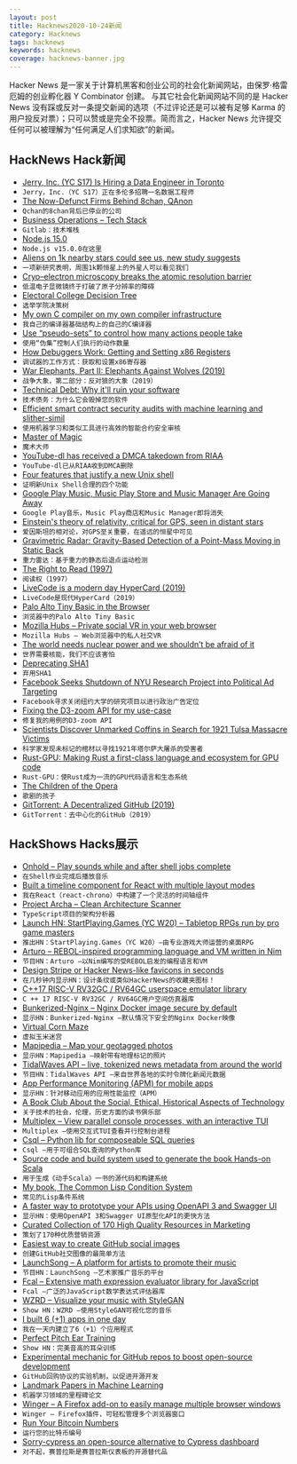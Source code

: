 ```yaml
---
layout: post
title: Hacknews2020-10-24新闻
category: Hacknews
tags: hacknews
keywords: hacknews
coverage: hacknews-banner.jpg
---
```


Hacker News 是一家关于计算机黑客和创业公司的社会化新闻网站，由保罗·格雷厄姆的创业孵化器 Y Combinator 创建。
与其它社会化新闻网站不同的是 Hacker News 没有踩或反对一条提交新闻的选项（不过评论还是可以被有足够 Karma 的用户投反对票）；只可以赞或是完全不投票。简而言之，Hacker News 允许提交任何可以被理解为“任何满足人们求知欲”的新闻。

## HackNews Hack新闻


- [Jerry, Inc. (YC S17) Is Hiring a Data Engineer in Toronto](https://apply.workable.com/jerry/j/40B463400F/)
- `Jerry，Inc.（YC S17）正在多伦多招聘一名数据工程师`
- [The Now-Defunct Firms Behind 8chan, QAnon](https://krebsonsecurity.com/2020/10/the-now-defunct-firms-behind-8chan-qanon/)
- `Qchan的8chan背后已停业的公司`
- [Business Operations – Tech Stack](https://about.gitlab.com/handbook/business-ops/tech-stack/)
- `Gitlab：技术堆栈`
- [Node.js 15.0](https://nodejs.medium.com/node-js-v15-0-0-is-here-deb00750f278)
- `Node.js v15.0.0在这里`
- [Aliens on 1k nearby stars could see us, new study suggests](https://www.livescience.com/aliens-spot-earth-exoplanets.html)
- `一项新研究表明，周围1k颗恒星上的外星人可以看见我们`
- [Cryo–electron microscopy breaks the atomic resolution barrier](https://www.sciencemag.org/news/2020/10/cryo-electron-microscopy-breaks-atomic-resolution-barrier-last)
- `低温电子显微镜终于打破了原子分辨率的障碍`
- [Electoral College Decision Tree](https://observablehq.com/@observablehq/electoral-college-decision-tree)
- `选举学院决策树`
- [My own C compiler on my own compiler infrastructure](https://github.com/maekawatoshiki/cilk/tree/master/cilkcc)
- `我自己的编译器基础结构上的自己的C编译器`
- [Use “pseudo-sets” to control how many actions people take](https://ariyh.substack.com/p/influence-how-many-actions-people)
- `使用“伪集”控制人们执行的动作数量`
- [How Debuggers Work: Getting and Setting x86 Registers](https://www.moritz.systems/blog/how-debuggers-work-getting-and-setting-x86-registers-part-1/)
- `调试器的工作方式：获取和设置x86寄存器`
- [War Elephants, Part II: Elephants Against Wolves (2019)](https://acoup.blog/2019/08/02/collections-war-elephants-part-ii-elephants-against-wolves/)
- `战争大象，第二部分：反对狼的大象（2019）`
- [Technical Debt: Why it'll ruin your software](https://labcodes.com.br/blog/articles/tech-debt.html)
- `技术债务：为什么它会毁掉您的软件`
- [Efficient smart contract security audits with machine learning and slither-simil](https://blog.trailofbits.com/2020/10/23/efficient-audits-with-machine-learning-and-slither-simil/)
- `使用机器学习和类似工具进行高效的智能合约安全审核`
- [Master of Magic](https://www.filfre.net/2020/10/master-of-magic/)
- `魔术大师`
- [YouTube-dl has received a DMCA takedown from RIAA](https://github.com/github/dmca/blob/master/2020/10/2020-10-23-RIAA.md)
- `YouTube-dl已从RIAA收到DMCA删除`
- [Four features that justify a new Unix shell](http://www.oilshell.org/blog/2020/10/osh-features.html)
- `证明新Unix Shell合理的四个功能`
- [Google Play Music, Music Play Store and Music Manager Are Going Away](https://support.google.com/youtubemusic/thread/62843644?hl=en)
- `Google Play音乐，Music Play商店和Music Manager即将消失`
- [Einstein's theory of relativity, critical for GPS, seen in distant stars](https://phys.org/news/2020-10-einstein-theory-relativity-critical-gps.html)
- `爱因斯坦的相对论，对GPS至关重要，在遥远的恒星中可见`
- [Gravimetric Radar: Gravity-Based Detection of a Point-Mass Moving in Static Back](https://arxiv.org/abs/1208.2377)
- `重力雷达：基于重力的静态后退点运动检测`
- [The Right to Read (1997)](https://www.gnu.org/philosophy/right-to-read.en.html)
- `阅读权（1997）`
- [LiveCode is a modern day HyperCard (2019)](https://andregarzia.com/2019/07/livecode-is-a-modern-day-hypercard.html)
- `LiveCode是现代HyperCard（2019）`
- [Palo Alto Tiny Basic in the Browser](http://troypress.com/palo-alto-tiny-basic-in-your-browser/)
- `浏览器中的Palo Alto Tiny Basic`
- [Mozilla Hubs – Private social VR in your web browser](https://hubs.mozilla.com/)
- `Mozilla Hubs – Web浏览器中的私人社交VR`
- [The world needs nuclear power and we shouldn’t be afraid of it](https://www.forbes.com/sites/startswithabang/2020/10/21/the-world-needs-nuclear-power-and-we-shouldnt-be-afraid-of-it/#59d658b56576)
- `世界需要核能，我们不应该害怕`
- [Deprecating SHA1](https://mailarchive.ietf.org/arch/msg/openpgp/Rp-inhYKT8A9H5E34iLTrc9I0gc/)
- `弃用SHA1`
- [Facebook Seeks Shutdown of NYU Research Project into Political Ad Targeting](https://www.wsj.com/articles/facebook-seeks-shutdown-of-nyu-research-project-into-political-ad-targeting-11603488533)
- `Facebook寻求关闭纽约大学的研究项目以进行政治广告定位`
- [Fixing the D3-zoom API for my use-case](https://blog.scottlogic.com/2020/10/22/fixing-the-d3-zoom-api.html)
- `修复我的用例的D3-zoom API`
- [Scientists Discover Unmarked Coffins in Search for 1921 Tulsa Massacre Victims](https://www.npr.org/sections/live-updates-protests-for-racial-justice/2020/10/23/927265545/scientists-discover-unmarked-coffins-during-search-for-1921-tulsa-massacre-victi)
- `科学家发现未标记的棺材以寻找1921年塔尔萨大屠杀的受害者`
- [Rust-GPU: Making Rust a first-class language and ecosystem for GPU code](https://github.com/EmbarkStudios/rust-gpu)
- `Rust-GPU：使Rust成为一流的GPU代码语言和生态系统`
- [The Children of the Opera](https://newcriterion.com/blogs/dispatch/11929)
- `歌剧的孩子`
- [GitTorrent: A Decentralized GitHub (2019)](https://blog.printf.net/articles/2015/05/29/announcing-gittorrent-a-decentralized-github/)
- `GitTorrent：去中心化的GitHub（2019）`


## HackShows Hacks展示

- [ Onhold – Play sounds while and after shell jobs complete](https://github.com/alexdelorenzo/onhold)
- `在Shell作业完成后播放音乐`
- [ Built a timeline component for React with multiple layout modes](https://github.com/prabhuignoto/react-chrono)
- `我在React（react-chrono）中构建了一个灵活的时间轴组件`
- [ Project Archa – Clean Architecture Scanner](https://arc.patico.pro)
- `TypeScript项目的架构分析器`
- [Launch HN: StartPlaying.Games (YC W20) – Tabletop RPGs run by pro game masters](https://startplaying.games/)
- `推出HN：StartPlaying.Games（YC W20）–由专业游戏大师运营的桌面RPG`
- [ Arturo – REBOL-inspired programming language and VM written in Nim](https://github.com/arturo-lang)
- `节目HN：Arturo –以Nim编写的受REBOL启发的编程语言和VM`
- [ Design Stripe or Hacker News-like favicons in seconds](https://formito.com/tools/favicon)
- `在几秒钟内显示HN：设计条纹或类似HackerNews的收藏夹图标！`
- [ C++17 RISC-V RV32GC / RV64GC userspace emulator library](https://github.com/fwsGonzo/libriscv)
- `C ++ 17 RISC-V RV32GC / RV64GC用户空间仿真器库`
- [ Bunkerized-Nginx – Nginx Docker image secure by default](https://github.com/bunkerity/bunkerized-nginx)
- `显示HN：Bunkerized-Nginx –默认情况下安全的Nginx Docker映像`
- [ Virtual Corn Maze](http://noisyowl.com/corn/)
- `虚拟玉米迷宫`
- [ Mapipedia – Map your geotagged photos](https://mapipedia.com/)
- `显示HN：Mapipedia –映射带有地理标记的照片`
- [ TidalWaves API – live, tokenized news metadata from around the world](https://tidalwaves.io)
- `节目HN：TidalWaves API –来自世界各地的实时令牌化新闻元数据`
- [ App Performance Monitoring (APM) for mobile apps](https://instabug.com/product/app-performance-monitoring)
- `显示HN：针对移动应用的应用性能监控（APM）`
- [ A Book Club About the Social, Ethical, Historical Aspects of Technology](https://launchpass.com/tech-culture-club)
- `关于技术的社会，伦理，历史方面的读书俱乐部`
- [ Multiplex – View parallel console processes, with an interactive TUI](https://github.com/dankilman/multiplex)
- `Multiplex –使用交互式TUI查看并行控制台进程`
- [ Csql – Python lib for composeable SQL queries](https://github.com/akdor1154/python-csql)
- `Csql –用于可组合SQL查询的Python库`
- [ Source code and build system used to generate the book Hands-on Scala](https://github.com/handsonscala/build)
- `用于生成《动手Scala》一书的源代码和构建系统`
- [ My book, The Common Lisp Condition System](https://www.amazon.com/Common-Lisp-Condition-System-Mechanisms/dp/148426133X)
- `常见的Lisp条件系统`
- [ A faster way to prototype your APIs using OpenAPI 3 and Swagger UI](https://github.com/egorsmkv/openapi3-generator)
- `显示HN：使用OpenAPI 3和Swagger UI原型化API的更快方法`
- [ Curated Collection of 170 High Quality Resources in Marketing](https://swipe.tejasrane.co/)
- `策划了170种优质营销资源`
- [ Easiest way to create GitHub social images](https://socialify.git.ci/)
- `创建GitHub社交图像的最简单方法`
- [ LaunchSong – A platform for artists to promote their music](http://www.launchsong.com)
- `节目HN：LaunchSong –艺术家推广音乐的平台`
- [ Fcal – Extensive math expression evaluator library for JavaScript](https://github.com/5anthosh/fcal)
- `Fcal –广泛的JavaScript数学表达式评估器库`
- [ WZRD – Visualize your music with StyleGAN](https://wzrd.ai/)
- `Show HN：WZRD –使用StyleGAN可视化您的音乐`
- [ I built 6 (+1) apps in one day](https://danieldallos.com/posts/2020/07/how-i-built-6-1-apps-in-one-day/)
- `我在一天内建立了6（+1）个应用程式`
- [ Perfect Pitch Ear Training](http://sergeykish.com/perfect-pitch-ear-training)
- `Show HN：完美音高的耳朵训练`
- [ Experimental mechanic for GitHub repos to boost open-source development](https://github.com/redbtc/octocat-loves-bitcoin)
- `GitHub回购协议的实验机制，以促进开源开发`
- [ Landmark Papers in Machine Learning](https://github.com/daturkel/learning-papers)
- `机器学习领域的里程碑论文`
- [ Winger – A Firefox add-on to easily manage multiple browser windows](https://addons.mozilla.org/en-US/firefox/addon/winger/)
- `Winger – Firefox插件，可轻松管理多个浏览器窗口`
- [ Run Your Bitcoin Numbers](https://mybtcstats.com/#/)
- `运行您的比特币编号`
- [ Sorry-cypress an open-source alternative to Cypress dashboard](https://sorry-cypress.dev/)
- `对不起，赛普拉斯是赛普拉斯仪表板的开源替代品`

